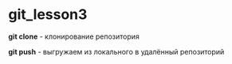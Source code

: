 # git_lesson3

**git clone** - клонирование репозитория

**git push** - выгружаем из локального в удалённый репозиторий